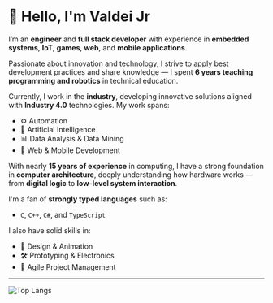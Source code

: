 # 👋 Hello, I'm Valdei Jr

I’m an **engineer** and **full stack developer** with experience in **embedded systems**, **IoT**, **games**, **web**, and **mobile applications**.

Passionate about innovation and technology, I strive to apply best development practices and share knowledge — I spent **6 years teaching programming and robotics** in technical education.

Currently, I work in the **industry**, developing innovative solutions aligned with **Industry 4.0** technologies. My work spans:

- ⚙️ Automation  
- 🤖 Artificial Intelligence  
- 📊 Data Analysis & Data Mining
- 📱 Web & Mobile Development

With nearly **15 years of experience** in computing, I have a strong foundation in **computer architecture**, deeply understanding how hardware works — from **digital logic** to **low-level system interaction**.

I'm a fan of **strongly typed languages** such as:

- `C`, `C++`, `C#`, and `TypeScript`

I also have solid skills in:

- 🎨 Design & Animation  
- 🛠️ Prototyping & Electronics  
- 🚀 Agile Project Management

---

![Top Langs](https://github-readme-stats.vercel.app/api/top-langs/?username=Valdeijr&layout=compact)


<!--
## 👋 Olá, meu nome é Valdei Junior.

Sou engenheiro e desenvolvedor full stack com experiência em sistemas embarcados, IoT, games, aplicações web e mobile. Apaixonado por inovação e tecnologia, procuro sempre aplicar boas práticas de desenvolvimento e compartilhar conhecimento — atuei por 6 anos como professor de programação e robótica no ensino técnico.

Atualmente, trabalho na indústria, desenvolvendo soluções com foco em inovação e alinhadas às tecnologias da Indústria 4.0. Minha atuação abrange áreas como automação, inteligência artificial, análise de dados, além do desenvolvimento de aplicações web e mobile.

Com quase 15 anos de trajetória na computação, tenho uma base sólida em arquitetura computacional, compreendendo profundamente o funcionamento do hardware, desde a lógica digital até a interação com sistemas operacionais. Sou entusiasta de linguagens fortemente tipadas como C, C++, C# e TypeScript, e também domino diversas outras áreas, incluindo design, animação, eletrônica, prototipagem e gestão ágil de projetos.
-->
